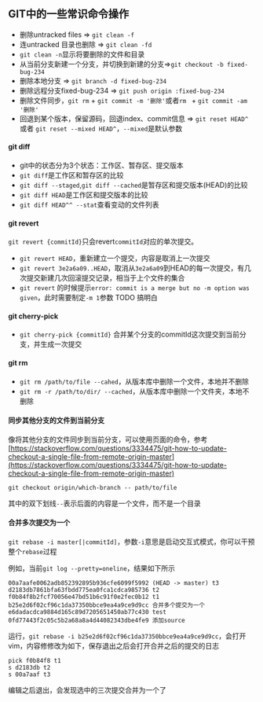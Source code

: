## GIT中的一些常识命令操作

* 删除untracked files => `git clean -f`
* 连untracked 目录也删除 => `git clean -fd`
* `git clean -n`显示将要删除的文件和目录
* 从当前分支新建一个分支，并切换到新建的分支=>`git checkout -b fixed-bug-234`
* 删除本地分支 => `git branch -d fixed-bug-234`
* 删除远程分支fixed-bug-234 => `git push origin :fixed-bug-234`
* 删除文件同步，`git rm` + `git commit -m '删除'`或者`rm ` + `git commit -am '删除'`
* 回退到某个版本，保留源码，回退index、commit信息 => `git reset HEAD^` 或者 `git reset --mixed HEAD^`，`--mixed`是默认参数

#### git diff
* git中的状态分为3个状态：工作区、暂存区、提交版本
* `git diff`是工作区和暂存区的比较
* `git diff --staged`,`git diff --cached`是暂存区和提交版本(HEAD)的比较
* `git diff HEAD`是工作区和提交版本的比较
* `git diff HEAD^^ --stat`查看变动的文件列表

#### git revert
`git revert {commitId}`只会revert`commitId`对应的单次提交。

* `git revert HEAD`，重新建立一个提交，内容是取消上一次提交
* `git revert 3e2a6a09..HEAD`，取消从`3e2a6a09`到HEAD的每一次提交，有几次提交新建几次回滚提交记录，相当于上个文件的集合
* `git revert` 的时候提示`error: commit is a merge but no -m option was given`，此时需要制定`-m 1`参数 TODO 搞明白

#### git cherry-pick
* `git cherry-pick {commitId}` 合并某个分支的commitId这次提交到当前分支，并生成一次提交

#### git rm
* `git rm /path/to/file --cahed`，从版本库中删除一个文件，本地并不删除
* `git rm -r /path/to/dir/ --cached`，从版本库中删除一个文件夹，本地不删除

#### 同步其他分支的文件到当前分支
像将其他分支的文件同步到当前分支，可以使用页面的命令，参考[https://stackoverflow.com/questions/3334475/git-how-to-update-checkout-a-single-file-from-remote-origin-master](https://stackoverflow.com/questions/3334475/git-how-to-update-checkout-a-single-file-from-remote-origin-master)

`git checkout origin/which-branch -- path/to/file`

其中的双下划线`--`表示后面的内容是一个文件，而不是一个目录

#### 合并多次提交为一个
`git rebase -i master[|commitId]`，参数`-i`意思是启动交互式模式，你可以干预整个`rebase`过程

例如，当前`git log --pretty=oneline`，结果如下所示
```
00a7aafe0062adb852392895b936cfe6099f5992 (HEAD -> master) t3
d2183db7861bfa63fbdd775ea0fca1cdca985736 t2
f0b84f8b2fcf70056e47bd51b6c91f0e2fec0b12 t1
b25e2d6f02cf96c1da37350bbce9ea4a9ce9d9cc 合并多个提交为一个
e6dadacdca9884d165c89d7205651450ab77c430 test
0fd77443f2c05c5b2a68a8a4d44082343dbe4fe9 添加source
```

运行，`git rebase -i b25e2d6f02cf96c1da37350bbce9ea4a9ce9d9cc`，会打开vim，内容修修改为如下，保存退出之后会打开合并之后的提交的日志
```
pick f0b84f8 t1
s d2183db t2
s 00a7aaf t3
```

编辑之后退出，会发现选中的三次提交合并为一个了
